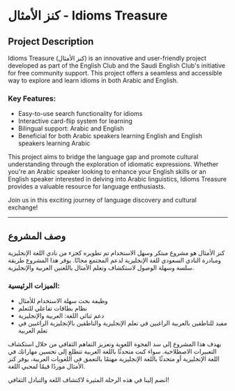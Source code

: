 # كنز الأمثال - Idioms Treasure

## Project Description

Idioms Treasure (كنز الأمثال) is an innovative and user-friendly project developed as part of the English Club and the Saudi English Club's initiative for free community support. This project offers a seamless and accessible way to explore and learn idioms in both Arabic and English.

### Key Features:
- Easy-to-use search functionality for idioms
- Interactive card-flip system for learning
- Bilingual support: Arabic and English
- Beneficial for both Arabic speakers learning English and English speakers learning Arabic

This project aims to bridge the language gap and promote cultural understanding through the exploration of idiomatic expressions. Whether you're an Arabic speaker looking to enhance your English skills or an English speaker interested in delving into Arabic linguistics, Idioms Treasure provides a valuable resource for language enthusiasts.

Join us in this exciting journey of language discovery and cultural exchange!

---

## وصف المشروع

كنز الأمثال هو مشروع مبتكر وسهل الاستخدام تم تطويره كجزء من نادي اللغة الإنجليزية ومبادرة النادي السعودي للغة الإنجليزية لدعم المجتمع مجانًا. يوفر هذا المشروع طريقة سلسة وسهلة الوصول لاستكشاف وتعلم الأمثال باللغتين العربية والإنجليزية.

### الميزات الرئيسية:
- وظيفة بحث سهلة الاستخدام للأمثال
- نظام بطاقات تفاعلي للتعلم
- دعم ثنائي اللغة: العربية والإنجليزية
- مفيد للناطقين بالعربية الراغبين في تعلم الإنجليزية والناطقين بالإنجليزية الراغبين في تعلم العربية

يهدف هذا المشروع إلى سد الفجوة اللغوية وتعزيز التفاهم الثقافي من خلال استكشاف التعبيرات الاصطلاحية. سواء كنت متحدثًا باللغة العربية تتطلع إلى تحسين مهاراتك في اللغة الإنجليزية أو متحدثًا باللغة الإنجليزية مهتمًا بالتعمق في اللغويات العربية، يوفر كنز الأمثال موردًا قيمًا لمحبي اللغة.

انضم إلينا في هذه الرحلة المثيرة لاكتشاف اللغة والتبادل الثقافي!
